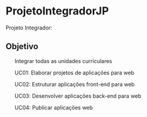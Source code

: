 # ProjetoIntegradorJP
Projeto Integrador:
## Objetivo
<ol>Integrar todas as unidades curriculares</ol>
<ol>UC01: Elaborar projetos de aplicações para web</ol>
<ol>UC02: Estruturar aplicações front-end para web</ol>
<ol>UC03: Desenvolver aplicações back-end para web</ol>
<ol>UC04: Publicar aplicações web</ol>
